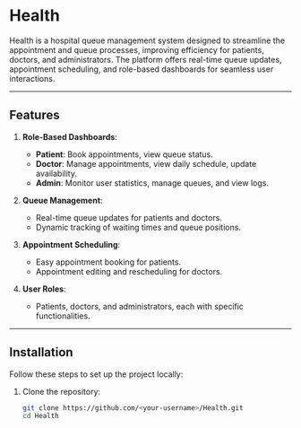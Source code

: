 # Health

Health is a hospital queue management system designed to streamline the appointment and queue processes, improving efficiency for patients, doctors, and administrators. The platform offers real-time queue updates, appointment scheduling, and role-based dashboards for seamless user interactions.

---

## Features

1. **Role-Based Dashboards**:
   - **Patient**: Book appointments, view queue status.
   - **Doctor**: Manage appointments, view daily schedule, update availability.
   - **Admin**: Monitor user statistics, manage queues, and view logs.

2. **Queue Management**:
   - Real-time queue updates for patients and doctors.
   - Dynamic tracking of waiting times and queue positions.

3. **Appointment Scheduling**:
   - Easy appointment booking for patients.
   - Appointment editing and rescheduling for doctors.

4. **User Roles**:
   - Patients, doctors, and administrators, each with specific functionalities.

---

## Installation

Follow these steps to set up the project locally:

1. Clone the repository:
   ```bash
   git clone https://github.com/<your-username>/Health.git
   cd Health
